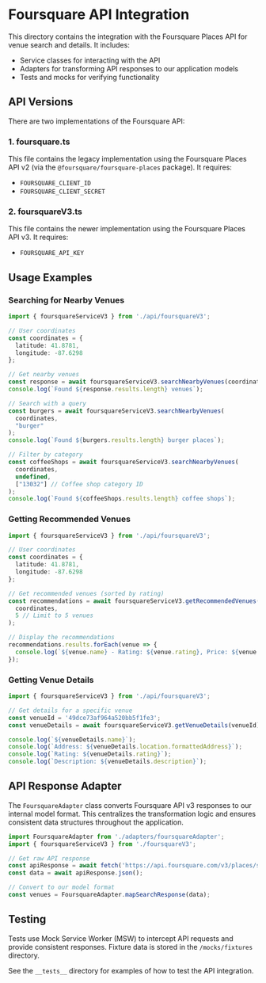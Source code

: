 # Foursquare API Integration

This directory contains the integration with the Foursquare Places API for venue search and details. It includes:

- Service classes for interacting with the API
- Adapters for transforming API responses to our application models
- Tests and mocks for verifying functionality

## API Versions

There are two implementations of the Foursquare API:

### 1. foursquare.ts

This file contains the legacy implementation using the Foursquare Places API v2 (via the `@foursquare/foursquare-places` package). It requires:

- `FOURSQUARE_CLIENT_ID` 
- `FOURSQUARE_CLIENT_SECRET` 

### 2. foursquareV3.ts

This file contains the newer implementation using the Foursquare Places API v3. It requires:

- `FOURSQUARE_API_KEY`

## Usage Examples

### Searching for Nearby Venues

```typescript
import { foursquareServiceV3 } from './api/foursquareV3';

// User coordinates
const coordinates = {
  latitude: 41.8781,
  longitude: -87.6298
};

// Get nearby venues
const response = await foursquareServiceV3.searchNearbyVenues(coordinates);
console.log(`Found ${response.results.length} venues`);

// Search with a query
const burgers = await foursquareServiceV3.searchNearbyVenues(
  coordinates, 
  "burger"
);
console.log(`Found ${burgers.results.length} burger places`);

// Filter by category
const coffeeShops = await foursquareServiceV3.searchNearbyVenues(
  coordinates, 
  undefined, 
  ["13032"] // Coffee shop category ID
);
console.log(`Found ${coffeeShops.results.length} coffee shops`);
```

### Getting Recommended Venues

```typescript
import { foursquareServiceV3 } from './api/foursquareV3';

// User coordinates
const coordinates = {
  latitude: 41.8781,
  longitude: -87.6298
};

// Get recommended venues (sorted by rating)
const recommendations = await foursquareServiceV3.getRecommendedVenues(
  coordinates,
  5 // Limit to 5 venues
);

// Display the recommendations
recommendations.results.forEach(venue => {
  console.log(`${venue.name} - Rating: ${venue.rating}, Price: ${venue.price?.message}`);
});
```

### Getting Venue Details

```typescript
import { foursquareServiceV3 } from './api/foursquareV3';

// Get details for a specific venue
const venueId = '49dce73af964a520bb5f1fe3';
const venueDetails = await foursquareServiceV3.getVenueDetails(venueId);

console.log(`${venueDetails.name}`);
console.log(`Address: ${venueDetails.location.formattedAddress}`);
console.log(`Rating: ${venueDetails.rating}`);
console.log(`Description: ${venueDetails.description}`);
```

## API Response Adapter

The `FoursquareAdapter` class converts Foursquare API v3 responses to our internal model format. This centralizes the transformation logic and ensures consistent data structures throughout the application.

```typescript
import FoursquareAdapter from './adapters/foursquareAdapter';
import { foursquareServiceV3 } from './foursquareV3';

// Get raw API response
const apiResponse = await fetch('https://api.foursquare.com/v3/places/search?ll=41.8781,-87.6298');
const data = await apiResponse.json();

// Convert to our model format
const venues = FoursquareAdapter.mapSearchResponse(data);
```

## Testing

Tests use Mock Service Worker (MSW) to intercept API requests and provide consistent responses. Fixture data is stored in the `/mocks/fixtures` directory.

See the `__tests__` directory for examples of how to test the API integration.
